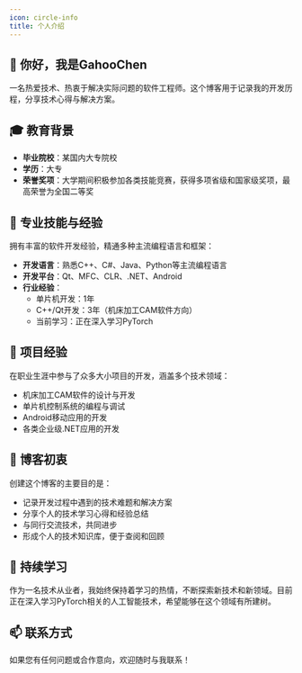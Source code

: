 ```yaml
---
icon: circle-info
title: 个人介绍
---
```


## 👋 你好，我是GahooChen

一名热爱技术、热衷于解决实际问题的软件工程师。这个博客用于记录我的开发历程，分享技术心得与解决方案。

## 🎓 教育背景

- **毕业院校**：某国内大专院校
- **学历**：大专
- **荣誉奖项**：大学期间积极参加各类技能竞赛，获得多项省级和国家级奖项，最高荣誉为全国二等奖

## 💼 专业技能与经验

拥有丰富的软件开发经验，精通多种主流编程语言和框架：

- **开发语言**：熟悉C++、C#、Java、Python等主流编程语言
- **开发平台**：Qt、MFC、CLR、.NET、Android
- **行业经验**：
  - 单片机开发：1年
  - C++/Qt开发：3年（机床加工CAM软件方向）
  - 当前学习：正在深入学习PyTorch

## 🚀 项目经验

在职业生涯中参与了众多大小项目的开发，涵盖多个技术领域：

- 机床加工CAM软件的设计与开发
- 单片机控制系统的编程与调试
- Android移动应用的开发
- 各类企业级.NET应用的开发

## 📝 博客初衷

创建这个博客的主要目的是：

- 记录开发过程中遇到的技术难题和解决方案
- 分享个人的技术学习心得和经验总结
- 与同行交流技术，共同进步
- 形成个人的技术知识库，便于查阅和回顾

## 🌱 持续学习

作为一名技术从业者，我始终保持着学习的热情，不断探索新技术和新领域。目前正在深入学习PyTorch相关的人工智能技术，希望能够在这个领域有所建树。

## 📫 联系方式

如果您有任何问题或合作意向，欢迎随时与我联系！

